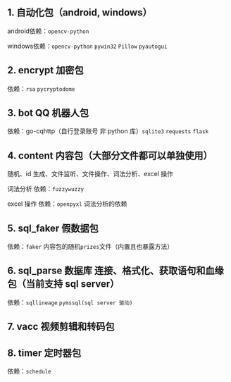 ## 1. 自动化包（android, windows）

android依赖：`opencv-python`

windows依赖：`opencv-python` `pywin32` `Pillow` `pyautogui`

## 2. encrypt 加密包

依赖：`rsa` `pycryptodome`

## 3. bot QQ 机器人包

依赖：go-cqhttp（自行登录账号 非 python 库）`sqlite3` `requests` `flask`

## 4. content 内容包（大部分文件都可以单独使用）

随机、id 生成、文件监听、文件操作、词法分析、excel 操作

词法分析 依赖：`fuzzywuzzy`

excel 操作 依赖：`openpyxl` 词法分析的依赖

## 5. sql_faker 假数据包

依赖：`faker` 内容包的随机`prizes`文件（内置且也暴露方法）

## 6. sql_parse 数据库 连接、格式化、获取语句和血缘 包（当前支持 sql server）

依赖：`sqllineage` `pymssql(sql server 驱动)`

## 7. vacc 视频剪辑和转码包

## 8. timer 定时器包

依赖：`schedule`
